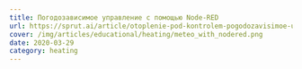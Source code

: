 ```yaml
---
title: Погодозависимое управление c помощью Node-RED
url: https://sprut.ai/article/otoplenie-pod-kontrolem-pogodozavisimoe-upravlenie
cover: /img/articles/educational/heating/meteo_with_nodered.png
date: 2020-03-29
category: heating
---
```

